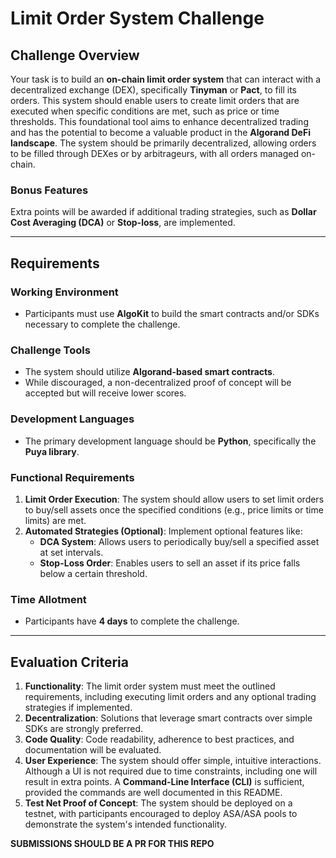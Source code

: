 # Limit Order System Challenge

## Challenge Overview

Your task is to build an **on-chain limit order system** that can interact with a decentralized exchange (DEX), specifically **Tinyman** or **Pact**, to fill its orders. This system should enable users to create limit orders that are executed when specific conditions are met, such as price or time thresholds. This foundational tool aims to enhance decentralized trading and has the potential to become a valuable product in the **Algorand DeFi landscape**. The system should be primarily decentralized, allowing orders to be filled through DEXes or by arbitrageurs, with all orders managed on-chain.

### Bonus Features
Extra points will be awarded if additional trading strategies, such as **Dollar Cost Averaging (DCA)** or **Stop-loss**, are implemented.

---

## Requirements

### Working Environment
- Participants must use **AlgoKit** to build the smart contracts and/or SDKs necessary to complete the challenge.

### Challenge Tools
- The system should utilize **Algorand-based smart contracts**.
- While discouraged, a non-decentralized proof of concept will be accepted but will receive lower scores.

### Development Languages
- The primary development language should be **Python**, specifically the **Puya library**.

### Functional Requirements
1. **Limit Order Execution**: The system should allow users to set limit orders to buy/sell assets once the specified conditions (e.g., price limits or time limits) are met.
2. **Automated Strategies (Optional)**: Implement optional features like:
   - **DCA System**: Allows users to periodically buy/sell a specified asset at set intervals.
   - **Stop-Loss Order**: Enables users to sell an asset if its price falls below a certain threshold.

### Time Allotment
- Participants have **4 days** to complete the challenge.

---

## Evaluation Criteria

1. **Functionality**: The limit order system must meet the outlined requirements, including executing limit orders and any optional trading strategies if implemented.
2. **Decentralization**: Solutions that leverage smart contracts over simple SDKs are strongly preferred.
3. **Code Quality**: Code readability, adherence to best practices, and documentation will be evaluated.
4. **User Experience**: The system should offer simple, intuitive interactions. Although a UI is not required due to time constraints, including one will result in extra points. A **Command-Line Interface (CLI)** is sufficient, provided the commands are well documented in this README.
5. **Test Net Proof of Concept**: The system should be deployed on a testnet, with participants encouraged to deploy ASA/ASA pools to demonstrate the system's intended functionality.

**SUBMISSIONS SHOULD BE A PR FOR THIS REPO**
